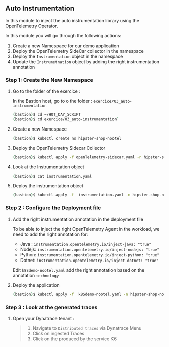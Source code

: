 ## Auto Instrumentation 

In this module to inject the auto instrumentation library using the OpenTelemetry Operator.

In this module you will go through the following actions:

1. Create a new Namespace for our demo application
1. Deploy the OpenTelemetry SideCar collector in the namespace
1. Deploy the `Instrumentation` object in the namespace
1. Update the `Instrumetnation` object by adding the right instrumentation annotation

### Step 1: Create the New Namespace

1. Go to the folder of the exercice :

   In the Bastion host, go to o the folder : `exercice/03_auto-instrumentation`
   
   ```bash
   (bastion)$ cd ~/HOT_DAY_SCRIPT
   (bastion)$ cd exercice/03_auto-instrumentation`
   ```

2. Create a new Namespace
   
   ```bash
   (bastion)$ kubectl create ns hipster-shop-nootel
   ```

3. Deploy the OpenTelemetry Sidecar Collector
   
   ```bash
   (bastion)$ kubectl apply -f openTelemetry-sidecar.yaml -n hipster-shop-nootel
   ```
   
4. Look at the Instrumentation object
   ```bash
   (bastion)$ cat instrumentation.yaml
   ```
   
5. Deploy the instrumentation object
   ```bash
   (bastion)$ kubectl apply -f  instrumentation.yaml -n hipster-shop-nootel
   ```

### Step 2 : Configure the Deployment file


1. Add the right instrumentation annotation in the deployment file
 
    To be able to inject the right OpenTelemetry Agent in the workload, we need to add the right annotation for:
      - Java : `instrumentation.opentelemetry.io/inject-java: "true"`
      - Nodejs: `instrumentation.opentelemetry.io/inject-nodejs: "true"`
      - Python: `instrumentation.opentelemetry.io/inject-python: "true"`
      - Dotnet: `instrumentation.opentelemetry.io/inject-dotnet: "true"`

    Edit `k8Sdemo-nootel.yaml` add the right annotation based on the annotation `technology`

2. Deploy the application

   ```bash
   (bastion)$ kubectl apply -f  k8Sdemo-nootel.yaml -n hipster-shop-nootel
   ```

### Step 3 : Look at the generated traces

1. Open your Dynatrace tenant :

   > 1. Navigate to `Distributed traces` via Dynatrace Menu
   > 2. Click on ingested Traces
   > 3. Click on the produced by the service K6




